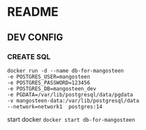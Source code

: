 # README

## DEV CONFIG

### CREATE SQL
```
docker run -d --name db-for-mangosteen 
-e POSTGRES_USER=mangosteen 
-e POSTGRES_PASSWORD=123456 
-e POSTGRES_DB=mangosteen_dev 
-e PGDATA=/var/lib/postgresql/data/pgdata
-v mangosteen-data:/var/lib/postgresql/data 
--network=network1  postgres:14 
```
start docker `docker start db-for-mangosteen`